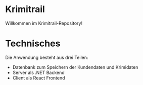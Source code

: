 # Krimitrail

Willkommen im Krimitrail-Repository!

# Technisches

Die Anwendung besteht aus drei Teilen:
- Datenbank zum Speichern der Kundendaten und Krimidaten
- Server als .NET Backend
- Client als React Frontend
